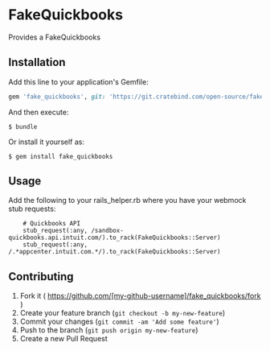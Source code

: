 # FakeQuickbooks

Provides a FakeQuickbooks

## Installation

Add this line to your application's Gemfile:

```ruby
gem 'fake_quickbooks', git: 'https://git.cratebind.com/open-source/fake_quickbooks.git'
```

And then execute:

    $ bundle

Or install it yourself as:

    $ gem install fake_quickbooks

## Usage

Add the following to your rails_helper.rb where you have your webmock stub requests:

```
    # Quickbooks API
    stub_request(:any, /sandbox-quickbooks.api.intuit.com/).to_rack(FakeQuickbooks::Server)
    stub_request(:any, /.*appcenter.intuit.com.*/).to_rack(FakeQuickbooks::Server)
```

## Contributing

1. Fork it ( https://github.com/[my-github-username]/fake_quickbooks/fork )
2. Create your feature branch (`git checkout -b my-new-feature`)
3. Commit your changes (`git commit -am 'Add some feature'`)
4. Push to the branch (`git push origin my-new-feature`)
5. Create a new Pull Request
